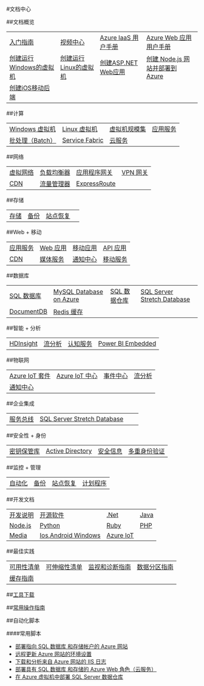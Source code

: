 <properties linkid="documentation-overview" urlDisplayName="Doc-Overview" pageTitle="文档概览" metaKeywords="Doc-Overview" description="" metaCanonical="" services="" documentationCenter="" title="" authors="" solutions="" manager="Tiffena" editor="Eric Chen" />
<tags ms.service=""
    ms.date=""
    wacn.date="02/08/2017"
    />

#文档中心

##文档概览

<table width="100%" border="0" cellspacing="0" cellpadding="0" style="table-layout:fixed;">
  <tr>
    <td><a href="/starter-guide/">入门指南</a></td>
    <td><a href="/video-center/">视频中心</a></td>
    <td><a href="/documentation/articles/azure-Iaas-user-manual-part1/">Azure IaaS 用户手册</a></td>
    <td><a href="/documentation/articles/azure-web-apps-user-manual-part1/">Azure Web 应用用户手册</a></td>
  </tr>
  <tr>
    <td><a href="/documentation/articles/virtual-machines-windows-classic-tutorial/">创建运行Windows的虚拟机</a></td>
    <td><a href="/documentation/articles/virtual-machines-linux-quick-create-portal/">创建运行Linux的虚拟机</a></td>
    <td><a href="/documentation/articles/web-sites-dotnet-get-started/">创建ASP.NET Web应用</a></td>
    <td><a href="/documentation/articles/web-sites-nodejs-develop-deploy-mac/">创建 Node.js 网站并部署到 Azure</a></td>
  </tr>
  <tr>
    <td><a href="/documentation/articles/mobile-services-ios-get-started/">创建iOS移动后端</a></td>
    <td><a href=""></a></td>
    <td><a href=""></a></td>
    <td><a href=""></a></td>
  </tr>
</table>

##计算

<table width="100%" border="0" cellspacing="0" cellpadding="0" style="table-layout:fixed;">
  <tr>
    <td><a href="/documentation/services/virtual-machines/windows/">Windows 虚拟机</a></td>
    <td><a href="/documentation/services/virtual-machines/linux/">Linux 虚拟机</a></td>
    <td><a href="/documentation/services/virtual-machine-scale-sets/">虚拟机规模集</a></td>
    <td><a href="/documentation/services/app-service/">应用服务</a></td>
  </tr>
  <tr>
    <td><a href="/documentation/services/batch/">批处理（Batch）</a></td>
    <td><a href="/documentation/services/service-fabric/">Service Fabric</a></td>
    <td><a href="/documentation/services/cloud-services/">云服务</a></td>
	<td><a href=""></a></td>
  </tr>
</table>

##网络

<table width="100%" border="0" cellspacing="0" cellpadding="0" style="table-layout:fixed;">
  <tr>
    <td><a href="/documentation/services/networking/">虚拟网络</a></td>
    <td><a href="/documentation/services/load-balancer/">负载均衡器</a></td>
    <td><a href="/documentation/services/application-gateway/">应用程序网关</a></td>
    <td><a href="/documentation/services/vpn-gateway/">VPN 网关</a></td>
  </tr>
  <tr>
    <td><a href="/documentation/services/cdn/">CDN</a></td>
    <td><a href="/documentation/services/traffic-manager/">流量管理器</a></td>
    <td><a href="/documentation/services/expressroute/">ExpressRoute</a></td>
	  <td><a href=""></a></td>
  </tr>
</table>

##存储

<table width="100%" border="0" cellspacing="0" cellpadding="0" style="table-layout:fixed;">
  <tr>
    <td><a href="/documentation/services/storage/">存储</a></td>
    <td><a href="/documentation/services/backup/">备份</a></td>
    <td><a href="/documentation/services/site-recovery/">站点恢复</a></td>
    <td><a href=""></a></td>
  </tr>
</table>


##Web + 移动

<table width="100%" border="0" cellspacing="0" cellpadding="0" style="table-layout:fixed;">
  <tr>
    <td><a href="/documentation/services/app-service/">应用服务</a></td>
    <td><a href="/documentation/services/app-service/web/">Web 应用</a></td>
    <td><a href="/documentation/services/app-service/mobile/">移动应用</a></td>
    <td><a href="/documentation/services/app-service/api/">API 应用</a></td>
  </tr>
  <tr col>
    <td><a href="/documentation/services/cdn/">CDN</a></td>
    <td><a href="/documentation/services/media-services/">媒体服务</a></td>
    <td><a href="/documentation/services/notification-hubs/">通知中心</a></td>
    <td><a href="/documentation/services/mobile-services/">移动服务</a></td>
  </tr>
</table>

##数据库

<table width="100%" border="0" cellspacing="0" cellpadding="0" style="table-layout:fixed;">
  <tr>
    <td><a href="/documentation/services/sql-databases/">SQL 数据库</a></td>
    <td><a href="/documentation/services/mysql/">MySQL Database on Azure</a></td>
    <td><a href="/documentation/services/sql-data-warehouse/">SQL 数据仓库</a></td>
    <td><a href="/documentation/services/sql-server-stretch-database/">SQL Server Stretch Database</a></td>
  </tr>
  <tr>
    <td><a href="/documentation/services/documentdb/">DocumentDB</a></td>
    <td><a href="/documentation/services/redis-cache/">Redis 缓存</a></td>
    <td><a href=""></a></td>
    <td><a href=""></a></td>
  </tr>
</table>

##智能 + 分析

<table width="100%" border="0" cellspacing="0" cellpadding="0" style="table-layout:fixed;">
  <tr>
    <td><a href="/documentation/services/hdinsight/">HDInsight</a></td>
	  <td><a href="/documentation/services/stream-analytics/">流分析</a></td>
	  <td><a href="/documentation/services/cognitive-services/">认知服务</a></td>
	  <td><a href="/documentation/services/power-bi-embedded/">Power BI Embedded</a></td>
  </tr>
</table>

##物联网

<table width="100%" border="0" cellspacing="0" cellpadding="0" style="table-layout:fixed;">
  <tr>
	<td><a href="/documentation/services/iot-suite/">Azure IoT 套件</a></td>
	<td><a href="/documentation/services/iot-hub/">Azure IoT 中心</a></td>
	<td><a href="/documentation/services/event-hubs/">事件中心</a></td>
	<td><a href="/documentation/services/stream-analytics/">流分析</a></td>
  </tr>
  <tr>
	<td><a href="/documentation/services/notification-hubs/">通知中心</a></td>
	<td><a href=""></a></td>
	<td><a href=""></a></td>
	<td><a href=""></a></td>
  </tr>
</table>



##企业集成

<table width="100%" border="0" cellspacing="0" cellpadding="0" style="table-layout:fixed;">
  <tr>
	<td><a href="/documentation/services/service-bus/">服务总线</a></td>
	<td><a href="/documentation/services/sql-server-stretch-database/">SQL Server Stretch Database</a></td>
	<td><a href=""></a></td>
	<td><a href=""></a></td>
  </tr>
</table>

##安全性 + 身份

<table width="100%" border="0" cellspacing="0" cellpadding="0" style="table-layout:fixed;">
  <tr>
	<td><a href="/documentation/services/key-vault/">密钥保管库</a></td>
	<td><a href="/documentation/services/identity/">Active Directory</a></td>
	<td><a href="/documentation/services/security/">安全信息</a></td>
	<td><a href="/documentation/services/multi-factor-authentication/">多重身份验证</a></td>
  </tr>
</table>

##监控 + 管理

<table width="100%" border="0" cellspacing="0" cellpadding="0" style="table-layout:fixed;">
  <tr>
	<td><a href="/documentation/services/automation/">自动化</a></td>
	<td><a href="/documentation/services/backup/">备份</a></td>
	<td><a href="/documentation/services/site-recovery/">站点恢复</a></td>
	<td><a href="/documentation/services/scheduler/">计划程序</a></td>
  </tr>
</table>

##开发文档

<table width="100%" border="0" cellspacing="0" cellpadding="0"style="table-layout:fixed;">
  <tr>
    <td><a href="/documentation/articles/developerdifferences/">开发说明</a></td>
    <td><a href="/develop/other/open-source-software/">开源软件</a></td>
    <td><a href="/develop/net/">.Net</a></td>
    <td><a href="/develop/java/">Java</a></td>
  </tr>
  <tr>
    <td><a href="/develop/nodejs/">Node.js</a></td>
    <td><a href="/develop/python/">Python</a></td>
    <td><a href="/develop/ruby/">Ruby</a></td>
    <td><a href="/develop/php/">PHP</a></td>
  </tr>
  <tr>
    <td><a href="/develop/media-services/">Media</a></td>
    <td><a href="/develop/mobile/ios/">Ios,Android Windows</a></td>
    <td><a href="/develop/iot">Azure IoT</a></td>
    <td><a href=""></a></td>
  </tr>
</table>

##最佳实践

<table width="100%" border="0" cellspacing="0" cellpadding="0" style="table-layout:fixed;">
  <tr>
    <td><a href="/documentation/articles/best-practices-availability-checklist/">可用性清单</a></td>
    <td><a href="/documentation/articles/best-practices-scalability-checklist/">可伸缩性清单</a></td>
    <td><a href="/documentation/articles/best-practices-monitoring/">监视和诊断指南</a></td>
    <td><a href="/documentation/articles/best-practices-data-partitioning/">数据分区指南</a></td>
  </tr>
  <tr>
    <td><a href="/documentation/articles/best-practices-caching/">缓存指南</a></td>
    <td><a href=""></a></td>
    <td><a href=""></a></td>
    <td><a href=""></a></td>
  </tr>
</table>


##[工具下载](/downloads/)

##[常用操作指南](/documentation/services/azure-operations-guide/)
<!--
##故障排除-->

##自动化脚本


####常用脚本
- [部署指向 SQL 数据库 和存储帐户的 Azure 网站](http://gallery.technet.microsoft.com/scriptcenter/Deploy-a-Windows-Azure-Web-790cacd2)
- [远程更新 Azure 网站的环境设置](http://gallery.technet.microsoft.com/scriptcenter/Remotely-Update-the-25375d03)
- [下载和分析来自 Azure 网站的 IIS 日志](http://gallery.technet.microsoft.com/scriptcenter/and-Parse-IIS-logs-from-a-9b85431b)
- [部署具有 SQL 数据库 和存储的 Azure Web 角色（云服务）](http://gallery.technet.microsoft.com/scriptcenter/Deploy-a-Windows-Azure-Web-81629e04)
- [在 Azure 虚拟机中部署 SQL Server 数据仓库](http://gallery.technet.microsoft.com/scriptcenter/Deploy-a-SQL-Server-Data-584e88d5)

<!--
##服务文档

<table width="100%" border="0" cellspacing="0" cellpadding="0">
  <tr>
    <th align="left" scope="col">计算</th>
    <th align="left" scope="col">数据服务</th>
    <th align="left" scope="col">应用服务</th>
    <th align="left" scope="col">网络服务</th>
  </tr>
  <tr>
    <td><a href="/documentation/services/virtual-machines/">虚拟机</a></td>
    <td><a href="/documentation/services/storage/">存储</a></td>
    <td><a href="/documentation/services/service-bus/">服务总线</a></td>
    <td><a href="/documentation/services/networking/">虚拟网络</a></td>
  </tr>
  <tr>
    <td><a href="/documentation/services/web-sites/">网站</a></td>
    <td><a href="/documentation/services/sql-databases/">SQL数据库</a></td>
    <td><a href="/documentation/services/identity/">Active Directory</a></td>
    <td><a href="/documentation/services/traffic-manager/">流量管理器</a></td>
  </tr>
  <tr>
    <td><a href="/documentation/services/cloud-services/">云服务</a></td>
    <td><a href="/documentation/services/hdinsight/">HDInsight</a></td>
    <td><a href="/documentation/services/scheduler/">计划程序</a></td>
    <td></td>
  </tr>
  <tr>
    <td><a href="/documentation/services/mobile-services/">移动服务</a></td>
    <td><a href="/documentation/services/backup/">备份</a></td>
    <td><a href="/documentation/services/cdn/">CDN</a></td>
    <td></td>
  </tr>
  <tr>
    <td></td>
    <td><a href="/documentation/services/site-recovery/">站点恢复</a></td>
    <td><a href="/documentation/services/media-services/">媒体服务</a></td>
    <td></td>
  </tr>
  <tr>
    <td></td>
    <td></td>
    <td><a href="/documentation/services/notification-hubs/">通知中心</a></td>
    <td></td>
  </tr>  
  <tr>
    <td></td>
    <td></td>
    <td><a href="/documentation/services/automation/">自动化</a></td>
    <td></td>  
  </tr>
</table>
-->


